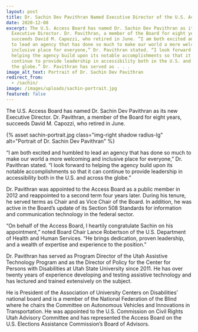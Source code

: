 ```yaml
---
layout: post
title: Dr. Sachin Dev Pavithran Named Executive Director of the U.S. Access Board
date: 2020-12-08
excerpt: The U.S. Access Board has named Dr. Sachin Dev Pavithran as its new
  Executive Director. Dr. Pavithran, a member of the Board for eight years,
  succeeds David M. Capozzi, who retired in June. “I am both excited and humbled
  to lead an agency that has done so much to make our world a more welcoming and
  inclusive place for everyone,” Dr. Pavithran stated. “I look forward to
  helping the agency build upon its notable accomplishments so that it can
  continue to provide leadership in accessibility both in the U.S. and across
  the globe.” Dr. Pavithran has served as . . .
image_alt_text: Portrait of Dr. Sachin Dev Pavithran
redirect_from:
  - /sachin/
image: /images/uploads/sachin-portrait.jpg
featured: false
---
```

The U.S. Access Board has named Dr. Sachin Dev Pavithran as its new Executive Director. Dr. Pavithran, a member of the Board for eight years, succeeds David M. Capozzi, who retired in June.

{% asset sachin-portrait.jpg class="img-right shadow radius-lg" alt="Portrait of Dr. Sachin Dev Pavithran" %}

“I am both excited and humbled to lead an agency that has done so much to make our world a more welcoming and inclusive place for everyone,” Dr. Pavithran stated. “I look forward to helping the agency build upon its notable accomplishments so that it can continue to provide leadership in accessibility both in the U.S. and across the globe.” 

Dr. Pavithran was appointed to the Access Board as a public member in 2012 and reappointed to a second term four years later. During his tenure, he served terms as Chair and as Vice Chair of the Board.  In addition, he was active in the Board’s update of its Section 508 Standards for information and communication technology in the federal sector.

“On behalf of the Access Board, I heartily congratulate Sachin on his appointment,” noted Board Chair Lance Robertson of the U.S. Department of Health and Human Services. “He brings dedication, proven leadership, and a wealth of expertise and experience to the position.”

Dr. Pavithran has served as Program Director of the Utah Assistive Technology Program and as the Director of Policy for the Center for Persons with Disabilities at Utah State University since 2011. He has over twenty years of experience developing and testing assistive technology and has lectured and trained extensively on the subject.

He is President of the Association of University Centers on Disabilities’ national board and is a member of the National Federation of the Blind where he chairs the Committee on Autonomous Vehicles and Innovations in Transportation. He was appointed to the U.S. Commission on Civil Rights Utah Advisory Committee and has represented the Access Board on the U.S. Elections Assistance Commission’s Board of Advisors.
